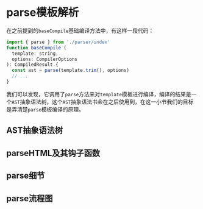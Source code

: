 # parse模板解析
在之前提到的`baseCompile`基础编译方法中，有这样一段代码：
```js
import { parse } from './parser/index'
function baseCompile (
  template: string,
  options: CompilerOptions
): CompiledResult {
  const ast = parse(template.trim(), options)
  // ...
}
```
我们可以发现，它调用了`parse`方法来对`template`模板进行编译，编译的结果是一个`AST`抽象语法树，这个`AST`抽象语法书会在之后使用到，在这一小节我们的目标是弄清楚`parse`模板编译的原理。

## AST抽象语法树

## parseHTML及其钩子函数

## parse细节

## parse流程图
